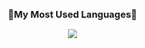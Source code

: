 

<h3 align="center">🍎My Most Used Languages🍎</h3>
<p align="center">
  <a href="https://github.com/LeeRangKim">
    <img align="center" src="https://github-readme-stats.vercel.app/api/top-langs/?username=LeeRangKim&layout=compact&show_icons=true&show_owner=LeeRangKim&hide_title=${타이틀 가리기}&theme=${테마}&hide=${가리고 싶은 언어}" />
  </a>
</p>
